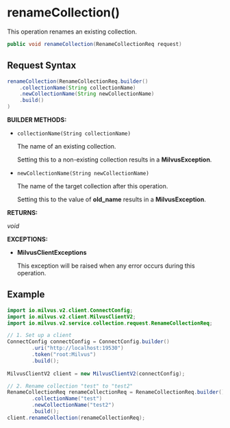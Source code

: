 # renameCollection()

This operation renames an existing collection.

```java
public void renameCollection(RenameCollectionReq request)
```

## Request Syntax

```java
renameCollection(RenameCollectionReq.builder()
    .collectionName(String collectionName)
    .newCollectionName(String newCollectionName)
    .build()
)
```

**BUILDER METHODS:**

- `collectionName(String collectionName)`

    The name of an existing collection.

    Setting this to a non-existing collection results in a **MilvusException**.

- `newCollectionName(String newCollectionName)`

    The name of the target collection after this operation.

    Setting this to the value of **old_name** results in a **MilvusException**.

**RETURNS:**

*void*

**EXCEPTIONS:**

- **MilvusClientExceptions**

    This exception will be raised when any error occurs during this operation.

## Example

```java
import io.milvus.v2.client.ConnectConfig;
import io.milvus.v2.client.MilvusClientV2;
import io.milvus.v2.service.collection.request.RenameCollectionReq;

// 1. Set up a client
ConnectConfig connectConfig = ConnectConfig.builder()
        .uri("http://localhost:19530")
        .token("root:Milvus")
        .build();
        
MilvusClientV2 client = new MilvusClientV2(connectConfig);

// 2. Rename collection "test" to "test2"
RenameCollectionReq renameCollectionReq = RenameCollectionReq.builder()
        .collectionName("test")
        .newCollectionName("test2")
        .build();
client.renameCollection(renameCollectionReq);
```

